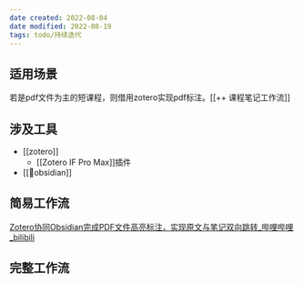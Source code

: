 ```yaml
---
date created: 2022-08-04
date modified: 2022-08-19
tags: todo/持续迭代
---
```


## 适用场景

若是pdf文件为主的短课程，则借用zotero实现pdf标注。[[++ 课程笔记工作流]]

## 涉及工具

- [[zotero]]
	- [[Zotero IF Pro Max]]插件
- [[🤖obsidian]]

## 简易工作流
[Zotero协同Obsidian完成PDF文件高亮标注，实现原文与笔记双向跳转_哔哩哔哩_bilibili](https://www.bilibili.com/video/BV1YT411c73K/?spm_id_from=pageDriver&vd_source=c16ee9cfb2023d2af8428dbfe604b72f)

## 完整工作流
